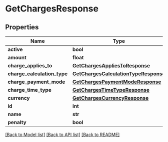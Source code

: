 # GetChargesResponse

## Properties
Name | Type | Description | Notes
------------ | ------------- | ------------- | -------------
**active** | **bool** |  | [optional] 
**amount** | **float** |  | [optional] 
**charge_applies_to** | [**GetChargesAppliesToResponse**](GetChargesAppliesToResponse.md) |  | [optional] 
**charge_calculation_type** | [**GetChargesCalculationTypeResponse**](GetChargesCalculationTypeResponse.md) |  | [optional] 
**charge_payment_mode** | [**GetChargesPaymentModeResponse**](GetChargesPaymentModeResponse.md) |  | [optional] 
**charge_time_type** | [**GetChargesTimeTypeResponse**](GetChargesTimeTypeResponse.md) |  | [optional] 
**currency** | [**GetChargesCurrencyResponse**](GetChargesCurrencyResponse.md) |  | [optional] 
**id** | **int** |  | [optional] 
**name** | **str** |  | [optional] 
**penalty** | **bool** |  | [optional] 

[[Back to Model list]](../README.md#documentation-for-models) [[Back to API list]](../README.md#documentation-for-api-endpoints) [[Back to README]](../README.md)


